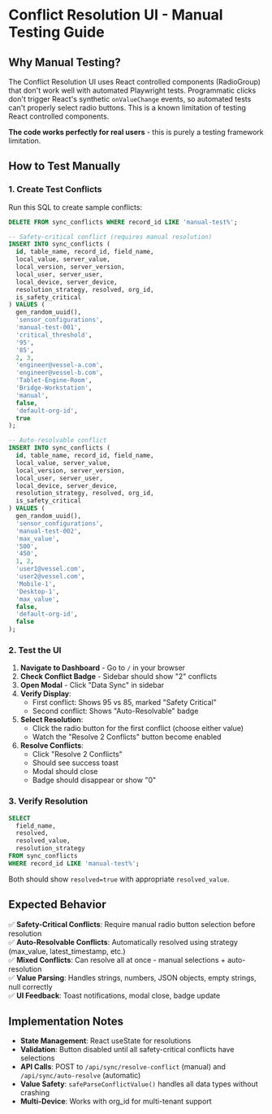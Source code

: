 # Conflict Resolution UI - Manual Testing Guide

## Why Manual Testing?

The Conflict Resolution UI uses React controlled components (RadioGroup) that don't work well with automated Playwright tests. Programmatic clicks don't trigger React's synthetic `onValueChange` events, so automated tests can't properly select radio buttons. This is a known limitation of testing React controlled components.

**The code works perfectly for real users** - this is purely a testing framework limitation.

## How to Test Manually

### 1. Create Test Conflicts

Run this SQL to create sample conflicts:

```sql
DELETE FROM sync_conflicts WHERE record_id LIKE 'manual-test%';

-- Safety-critical conflict (requires manual resolution)
INSERT INTO sync_conflicts (
  id, table_name, record_id, field_name,
  local_value, server_value,
  local_version, server_version,
  local_user, server_user,
  local_device, server_device,
  resolution_strategy, resolved, org_id,
  is_safety_critical
) VALUES (
  gen_random_uuid(),
  'sensor_configurations',
  'manual-test-001',
  'critical_threshold',
  '95',
  '85',
  2, 3,
  'engineer@vessel-a.com',
  'engineer@vessel-b.com',
  'Tablet-Engine-Room',
  'Bridge-Workstation',
  'manual',
  false,
  'default-org-id',
  true
);

-- Auto-resolvable conflict
INSERT INTO sync_conflicts (
  id, table_name, record_id, field_name,
  local_value, server_value,
  local_version, server_version,
  local_user, server_user,
  local_device, server_device,
  resolution_strategy, resolved, org_id,
  is_safety_critical
) VALUES (
  gen_random_uuid(),
  'sensor_configurations',
  'manual-test-002',
  'max_value',
  '500',
  '450',
  1, 2,
  'user1@vessel.com',
  'user2@vessel.com',
  'Mobile-1',
  'Desktop-1',
  'max_value',
  false,
  'default-org-id',
  false
);
```

### 2. Test the UI

1. **Navigate to Dashboard** - Go to `/` in your browser
2. **Check Conflict Badge** - Sidebar should show "2" conflicts
3. **Open Modal** - Click "Data Sync" in sidebar
4. **Verify Display**:
   - First conflict: Shows 95 vs 85, marked "Safety Critical"
   - Second conflict: Shows "Auto-Resolvable" badge
5. **Select Resolution**:
   - Click the radio button for the first conflict (choose either value)
   - Watch the "Resolve 2 Conflicts" button become enabled
6. **Resolve Conflicts**:
   - Click "Resolve 2 Conflicts"
   - Should see success toast
   - Modal should close
   - Badge should disappear or show "0"

### 3. Verify Resolution

```sql
SELECT 
  field_name,
  resolved,
  resolved_value,
  resolution_strategy
FROM sync_conflicts
WHERE record_id LIKE 'manual-test%';
```

Both should show `resolved=true` with appropriate `resolved_value`.

## Expected Behavior

✅ **Safety-Critical Conflicts**: Require manual radio button selection before resolution  
✅ **Auto-Resolvable Conflicts**: Automatically resolved using strategy (max_value, latest_timestamp, etc.)  
✅ **Mixed Conflicts**: Can resolve all at once - manual selections + auto-resolution  
✅ **Value Parsing**: Handles strings, numbers, JSON objects, empty strings, null correctly  
✅ **UI Feedback**: Toast notifications, modal close, badge update  

## Implementation Notes

- **State Management**: React useState for resolutions
- **Validation**: Button disabled until all safety-critical conflicts have selections
- **API Calls**: POST to `/api/sync/resolve-conflict` (manual) and `/api/sync/auto-resolve` (automatic)
- **Value Safety**: `safeParseConflictValue()` handles all data types without crashing
- **Multi-Device**: Works with org_id for multi-tenant support
